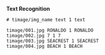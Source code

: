 **Text Recognition**

```text
# timage/img_name text 1 text

timage/001.jpg RONALDO 1 RONALDO
timage/002.jpg 7 1 7
timage/003.jpg SEACREST 1 SEACREST
timage/004.jpg BEACH 1 BEACH
```

